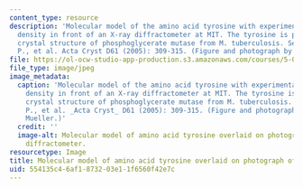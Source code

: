 ```yaml
---
content_type: resource
description: 'Molecular model of the amino acid tyrosine with experimental electron
  density in front of an X-ray diffractometer at MIT. The tyrosine is part of the
  crystal structure of phosphoglycerate mutase from M. tuberculosis. See Mueller,
  P., et al. Acta Cryst D61 (2005): 309-315. (Figure and photograph by Dr. Peter Mueller.)'
file: https://ol-ocw-studio-app-production.s3.amazonaws.com/courses/5-069-crystal-structure-analysis-spring-2010/554135c46af1873203e11f6560f42e7c_5-069s10.jpg
file_type: image/jpeg
image_metadata:
  caption: 'Molecular model of the amino acid tyrosine with experimental electron
    density in front of an X-ray diffractometer at MIT. The tyrosine is part of the
    crystal structure of phosphoglycerate mutase from M. tuberculosis. See Mueller,
    P., et al. _Acta Cryst_ D61 (2005): 309-315. (Figure and photograph by Dr. Peter
    Mueller.)'
  credit: ''
  image-alt: Molecular model of amino acid tyrosine overlaid on photograph of xray
    diffractometer.
resourcetype: Image
title: Molecular model of amino acid tyrosine overlaid on photograph of xray diffractometer
uid: 554135c4-6af1-8732-03e1-1f6560f42e7c
---
```

